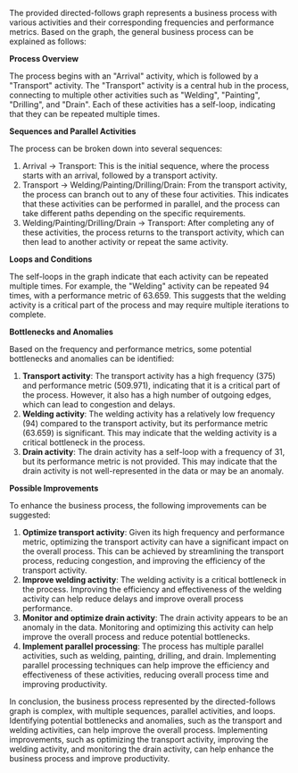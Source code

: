 The provided directed-follows graph represents a business process with various activities and their corresponding frequencies and performance metrics. Based on the graph, the general business process can be explained as follows:

**Process Overview**

The process begins with an "Arrival" activity, which is followed by a "Transport" activity. The "Transport" activity is a central hub in the process, connecting to multiple other activities such as "Welding", "Painting", "Drilling", and "Drain". Each of these activities has a self-loop, indicating that they can be repeated multiple times.

**Sequences and Parallel Activities**

The process can be broken down into several sequences:

1. Arrival -> Transport: This is the initial sequence, where the process starts with an arrival, followed by a transport activity.
2. Transport -> Welding/Painting/Drilling/Drain: From the transport activity, the process can branch out to any of these four activities. This indicates that these activities can be performed in parallel, and the process can take different paths depending on the specific requirements.
3. Welding/Painting/Drilling/Drain -> Transport: After completing any of these activities, the process returns to the transport activity, which can then lead to another activity or repeat the same activity.

**Loops and Conditions**

The self-loops in the graph indicate that each activity can be repeated multiple times. For example, the "Welding" activity can be repeated 94 times, with a performance metric of 63.659. This suggests that the welding activity is a critical part of the process and may require multiple iterations to complete.

**Bottlenecks and Anomalies**

Based on the frequency and performance metrics, some potential bottlenecks and anomalies can be identified:

1. **Transport activity**: The transport activity has a high frequency (375) and performance metric (509.971), indicating that it is a critical part of the process. However, it also has a high number of outgoing edges, which can lead to congestion and delays.
2. **Welding activity**: The welding activity has a relatively low frequency (94) compared to the transport activity, but its performance metric (63.659) is significant. This may indicate that the welding activity is a critical bottleneck in the process.
3. **Drain activity**: The drain activity has a self-loop with a frequency of 31, but its performance metric is not provided. This may indicate that the drain activity is not well-represented in the data or may be an anomaly.

**Possible Improvements**

To enhance the business process, the following improvements can be suggested:

1. **Optimize transport activity**: Given its high frequency and performance metric, optimizing the transport activity can have a significant impact on the overall process. This can be achieved by streamlining the transport process, reducing congestion, and improving the efficiency of the transport activity.
2. **Improve welding activity**: The welding activity is a critical bottleneck in the process. Improving the efficiency and effectiveness of the welding activity can help reduce delays and improve overall process performance.
3. **Monitor and optimize drain activity**: The drain activity appears to be an anomaly in the data. Monitoring and optimizing this activity can help improve the overall process and reduce potential bottlenecks.
4. **Implement parallel processing**: The process has multiple parallel activities, such as welding, painting, drilling, and drain. Implementing parallel processing techniques can help improve the efficiency and effectiveness of these activities, reducing overall process time and improving productivity.

In conclusion, the business process represented by the directed-follows graph is complex, with multiple sequences, parallel activities, and loops. Identifying potential bottlenecks and anomalies, such as the transport and welding activities, can help improve the overall process. Implementing improvements, such as optimizing the transport activity, improving the welding activity, and monitoring the drain activity, can help enhance the business process and improve productivity.